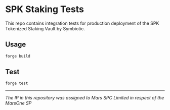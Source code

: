 # SPK Staking Tests

<!-- ![Foundry CI](https://github.com/{org}/{repo}/actions/workflows/ci.yml/badge.svg)
[![Foundry][foundry-badge]][foundry]
[![License: AGPL v3](https://img.shields.io/badge/License-AGPL%20v3-blue.svg)](https://github.com/{org}/{repo}/blob/master/LICENSE) -->

[foundry]: https://getfoundry.sh/
[foundry-badge]: https://img.shields.io/badge/Built%20with-Foundry-FFDB1C.svg

This repo contains integration tests for production deployment of the SPK Tokenized Staking Vault by Symbiotic.

## Usage

```bash
forge build
```

## Test

```bash
forge test
```

***
*The IP in this repository was assigned to Mars SPC Limited in respect of the MarsOne SP*
